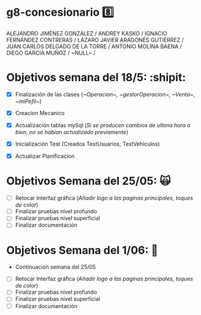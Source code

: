# g8-concesionario :eight:
ALEJANDRO JIMÉNEZ GONZÁLEZ /
ANDREY KASKO /
IGNACIO FERNÁNDEZ CONTRERAS /
LÁZARO JAVIER ARAGONÉS GUTIÉRREZ /
JUAN CARLOS DELGADO DE LA TORRE /
ANTONIO MOLINA BAENA / 
DIEGO GARCIA MUÑOZ / 
~NULL~ /

# Objetivos semana del 18/5: :shipit:
- [X] Finalización de las clases (_~Operacion~, ~gestorOperacion~, ~Venta~, ~miPefil~_) 
- [X] Creacion Mecanico
- [X] Actualización tablas mySql (_Si se producen cambios de ultima hora o bien, no se habian actualizado previamente_)
- [X] Inicialización Test (Creados TestUsuarios, TestVehiculos)

- [X] Actualizar Planificacion

# Objetivos Semana del 25/05: :scream_cat:
- [ ] Retocar Interfaz gráfica (_Añadir logo a las paginas principales, toques de color_)
- [ ] Finalizar pruebas nivel profundo
- [ ] Finalizar pruebas nivel superficial
- [ ] Finalizar documentación

# Objetivos Semana del 1/06:  :runner:
- Continuación semana del 25/05
- [ ] Retocar Interfaz gráfica (_Añadir logo a las paginas principales, toques de color_)
- [ ] Finalizar pruebas nivel profundo
- [ ] Finalizar pruebas nivel superficial
- [ ] Finalizar documentación
